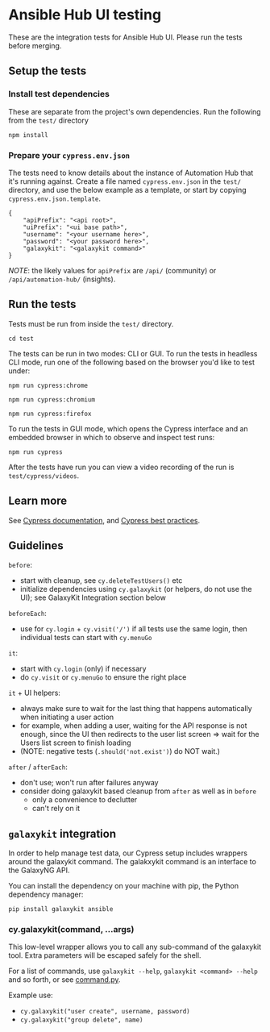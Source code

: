 # Ansible Hub UI testing

These are the integration tests for Ansible Hub UI. Please run the tests before merging.


## Setup the tests

### Install test dependencies

These are separate from the project's own dependencies. Run the following from the `test/` directory

    npm install


### Prepare your `cypress.env.json`

The tests need to know details about the instance of Automation Hub that it's running against. Create a file named `cypress.env.json` in the `test/` directory, and use the below example as a template, or start by copying `cypress.env.json.template`.

    {
        "apiPrefix": "<api root>",
        "uiPrefix": "<ui base path>",
        "username": "<your username here>",
        "password": "<your password here>",
        "galaxykit": "<galaxykit command>"
    }


*NOTE*: the likely values for `apiPrefix` are `/api/` (community) or `/api/automation-hub/` (insights).


## Run the tests

Tests must be run from inside the `test/` directory.

    cd test


The tests can be run in two modes: CLI or GUI. To run the tests in headless CLI mode, run one of the following based on the browser you'd like to test under:

    npm run cypress:chrome

    npm run cypress:chromium

    npm run cypress:firefox


To run the tests in GUI mode, which opens the Cypress interface and an embedded browser in which to observe and inspect test runs:

    npm run cypress


After the tests have run you can view a video recording of the run is `test/cypress/videos`.


## Learn more

See [Cypress documentation](https://docs.cypress.io/guides/core-concepts/writing-and-organizing-tests),
and [Cypress best practices](https://docs.cypress.io/guides/references/best-practices).


## Guidelines

`before`:
  * start with cleanup, see `cy.deleteTestUsers()` etc
  * initialize dependencies using `cy.galaxykit` (or helpers, do not use the UI); see GalaxyKit Integration section below

`beforeEach`:
  * use for `cy.login` + `cy.visit('/')` if all tests use the same login, then individual tests can start with `cy.menuGo`

`it`:
  * start with `cy.login` (only) if necessary
  * do `cy.visit` or `cy.menuGo` to ensure the right place

`it` + UI helpers:
  * always make sure to wait for the last thing that happens automatically when initiating a user action
  * for example, when adding a user, waiting for the API response is not enough, since the UI then redirects to the user list screen => wait for the Users list screen to finish loading
  * (NOTE: negative tests (`.should('not.exist')`) do NOT wait.)

`after` / `afterEach`:
  * don't use; won't run after failures anyway
  * consider doing galaxykit based cleanup from `after` as well as in `before`
    * only a convenience to declutter
    * can't rely on it


## `galaxykit` integration

In order to help manage test data, our Cypress setup includes wrappers around the galaxykit command. The galakxykit command is an interface to the GalaxyNG API.

You can install the dependency on your machine with pip, the Python dependency manager:

    pip install galaxykit ansible


### cy.galaxykit(command, ...args)

This low-level wrapper allows you to call any sub-command of the galaxykit tool. Extra parameters will be escaped safely for the shell.

For a list of commands, use `galaxykit --help`, `galaxykit <command> --help` and so forth, or see [command.py](https://github.com/ansible/galaxykit/blob/main/galaxykit/command.py).

Example use:

* `cy.galaxykit("user create", username, password)`
* `cy.galaxykit("group delete", name)`
